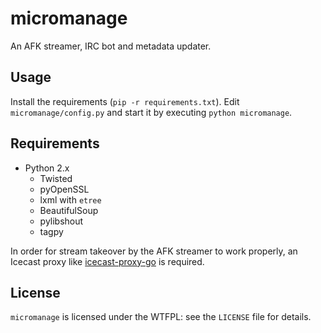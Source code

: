 micromanage
===========

An AFK streamer, IRC bot and metadata updater.

Usage
-----
Install the requirements (`pip -r requirements.txt`).
Edit `micromanage/config.py` and start it by executing `python micromanage`.

Requirements
------------
* Python 2.x
  - Twisted
  - pyOpenSSL
  - lxml with `etree`
  - BeautifulSoup
  - pylibshout
  - tagpy

In order for stream takeover by the AFK streamer to work properly, an Icecast proxy like [icecast-proxy-go](https://github.com/Wessie/icecast-proxy-go.git) is required.

License
--------
`micromanage` is licensed under the WTFPL: see the `LICENSE` file for details.
